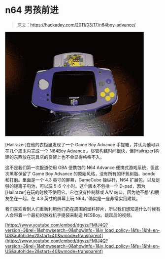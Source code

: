 # n64 男孩前进

> 原文：<https://hackaday.com/2011/03/17/n64boy-advance/>

![](img/030fc53c5a9f79d8d6377cbf5dbc142c.png "n64a41")

[Hailrazer]在他的衣柜里发现了一个 Game Boy Advance 手提箱，并认为他可以在几个周末内完成一个 [N64Boy Advance](http://moddedbybacteria.freeforums.org/hailrazer-s-n64boy-advance-video-added-t1427.html) 。尽管构建时间很快，但[Hailrazer]构建的东西放在玩具店的货架上也不会显得格格不入。

这不是我们第一次报道使用 GBA 便携包的 N64 Advance 便携式游戏系统，但这次黑客保留了 Game Boy Advance 的原始风格，没有所有的环氧树脂、bondo 和打磨。里面是一个 4.3 英寸的屏幕，GameCube 操纵杆，N64 扩展包，以及足够的锂离子电池，可以玩 5-6 个小时。这个版本不包括一个 D-pad，因为[Hailrazer]在玩的时候不使用它。它也没有控制器或 A/V 端口，因为他不想“和朋友坐在一起，在 4.3 英寸的屏幕上玩 N64。”确实是一座非常实用建筑。

我们喜欢看到人们重新利用他们扔在周围的塑料碎片，所以我们想知道什么时候有人会带着一个最初的游戏机手提袋来制造 NESBoy。跳跃后的视频。

[https://www.youtube.com/embed/dgyzuFMfJ4Q?version=3&rel=1&showsearch=0&showinfo=1&iv_load_policy=1&fs=1&hl=en-US&autohide=2&start=40&wmode=transparent](https://www.youtube.com/embed/dgyzuFMfJ4Q?version=3&rel=1&showsearch=0&showinfo=1&iv_load_policy=1&fs=1&hl=en-US&autohide=2&start=40&wmode=transparent)